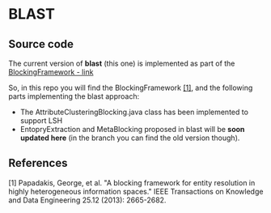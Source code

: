 # BLAST

## Source code
The current version of **blast** (this one) is implemented as part of the [BlockingFramework - link](https://sourceforge.net/projects/erframework/)

So, in this repo you will find the BlockingFramework [[1]](#papadakis2013), and the following parts implementing the blast approach:
- The AttributeClusteringBlocking.java class has been implemented to support LSH
- EntopryExtraction and MetaBlocking proposed in blast will be **soon updated here** (in the branch you can find the old version though).


## References
<a name="papadakis2013"/>
[1] Papadakis, George, et al. "A blocking framework for entity resolution in highly heterogeneous information spaces." IEEE Transactions on Knowledge and Data Engineering 25.12 (2013): 2665-2682.
</a>